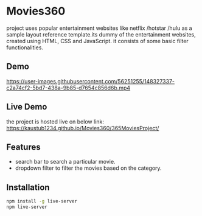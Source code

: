 # Movies360
project uses popular entertainment websites like netflix /hotstar /hulu as a sample layout reference
template.its dummy of the entertainment websites, created using HTML, CSS and JavaScript. it consists of some basic filter functionalities.

## Demo
https://user-images.githubusercontent.com/56251255/148327337-c2a74cf2-5bd7-438a-9b85-d7654c856d6b.mp4

## Live Demo
the project is hosted live on below link:
https://kaustub1234.github.io/Movies360/365MoviesProject/

## Features

- search bar to search a particular movie.
- dropdown filter to filter the movies based on the category.

## Installation

```bash
npm install -g live-server
npm live-server
```
    
